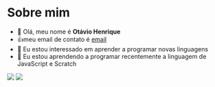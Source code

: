 # Sobre mim
- 👋 Olá, meu nome é **Otávio Henrique**
- :+1:meu email de contato é [email](otavio.deus@escola.pr.gov.br)
- 👀 Eu estou interessado em aprender a programar novas linguagens
- 🌱 Eu estou aprendendo a programar recentemente a linguagem de JavaScript e Scratch

<img src="https://img.shields.io/badge/Scratch-4D97FF?style=for-the-badge&logo=Scratch&logoColor=white" /> <img src="https://img.shields.io/badge/JavaScript-323330?style=for-the-badge&logo=javascript&logoColor=F7DF1E" />


